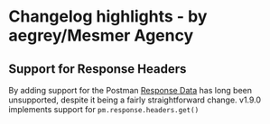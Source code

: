 # Changelog highlights - by aegrey/Mesmer Agency

## Support for Response Headers

By adding support for the
Postman [Response Data](https://learning.postman.com/docs/writing-scripts/script-references/postman-sandbox-api-reference/#scripting-with-response-data)
has long been unsupported, despite it being a fairly straightforward change. v1.9.0 implements support for `pm.response.headers.get()`

